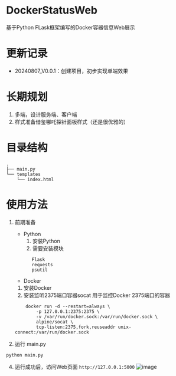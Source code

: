 # DockerStatusWeb
基于Python FLask框架编写的Docker容器信息Web展示

# 更新记录
- 20240807_V0.0.1：创建项目，初步实现单端效果


# 长期规划
1. 多端，设计服务端、客户端
2. 样式准备借鉴哪吒探针面板样式（还是很优雅的）


# 目录结构
```
.
├── main.py
└── templates
    └── index.html
```

# 使用方法
1. 前期准备
   - Python
     1. 安装Python
     2. 需要安装模块
     ```
        Flask
        requests
        psutil
   - Docker
    1. 安装Docker
    2. 安装监听2375端口容器socat
    用于监控Docker 2375端口的容器
    
    ```
        docker run -d --restart=always \
            -p 127.0.0.1:2375:2375 \
            -v /var/run/docker.sock:/var/run/docker.sock \
            alpine/socat \
            tcp-listen:2375,fork,reuseaddr unix-connect:/var/run/docker.sock
    ```

3. 运行 main.py
```
python main.py
```
4. 运行成功后，访问Web页面 `http://127.0.0.1:5000`
   ![image](https://github.com/user-attachments/assets/2f38fa00-c06d-406d-848a-7d7c3d032d46)

